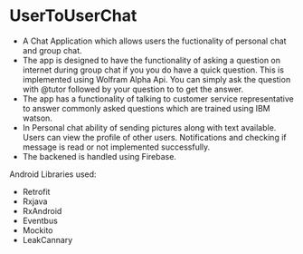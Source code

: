 # UserToUserChat
- A Chat Application which allows users the fuctionality of personal chat and group chat. 
- The app is designed to have the functionality of asking a question on internet during group chat if you you do have a quick question.
This is implemented using Wolfram Alpha Api. You can simply ask the question with @tutor followed by your question to to get the answer.
- The app has a functionality of talking to customer service representative to answer commonly asked questions which are trained using IBM watson.
- In Personal chat ability of sending pictures along with text available. Users can view the profile of other users. Notifications and checking if message is read or not implemented successfully.
- The backened is handled using Firebase.

Android Libraries used:
- Retrofit
- Rxjava
- RxAndroid
- Eventbus
- Mockito
- LeakCannary
